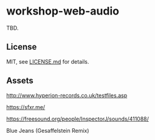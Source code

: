# workshop-web-audio

TBD.

## License

MIT, see [LICENSE.md](http://github.com/mattdesl/workshop-web-audio/blob/master/LICENSE.md) for details.

## Assets

http://www.hyperion-records.co.uk/testfiles.asp

https://sfxr.me/

https://freesound.org/people/InspectorJ/sounds/411088/

Blue Jeans (Gesaffelstein Remix)
